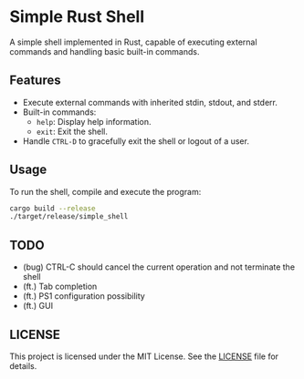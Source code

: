 # Simple Rust Shell

A simple shell implemented in Rust, capable of executing external commands and handling basic built-in commands.

## Features

- Execute external commands with inherited stdin, stdout, and stderr.
- Built-in commands:
  - `help`: Display help information.
  - `exit`: Exit the shell.
- Handle `CTRL-D` to gracefully exit the shell or logout of a user.

## Usage

To run the shell, compile and execute the program:

```sh
cargo build --release
./target/release/simple_shell
```

## TODO

* (bug) CTRL-C should cancel the current operation and not terminate the shell
* (ft.) Tab completion
* (ft.) PS1 configuration possibility
* (ft.) GUI

## LICENSE

This project is licensed under the MIT License. See the [LICENSE](LICENSE) file for details.